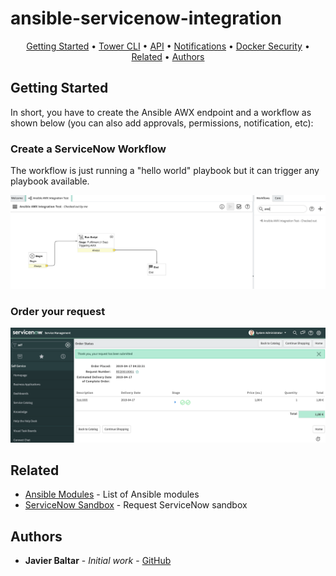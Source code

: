 # ansible-servicenow-integration
<p align="center">
  <a href="#Getting-Started">Getting Started</a> •
  <a href="#Tower-CLI">Tower CLI</a> •
  <a href="#API">API</a> •
  <a href="#Notifications">Notifications</a> •
  <a href="#Docker-Security">Docker Security</a> •
  <a href="#related">Related</a> •
  <a href="#Authors">Authors</a>
</p>
 


## Getting Started

In short, you have to create the Ansible AWX endpoint and a workflow as shown below (you can also add approvals, permissions, notification, etc):



### Create a ServiceNow Workflow
The workflow is just running a "hello world" playbook but it can trigger any playbook available. 

![](servicenow-workflow.png)


### Order your request
![](servicenow-order.png)

## Related

* [Ansible Modules](https://docs.ansible.com/ansible/latest/modules/modules_by_category.html) - List of Ansible modules
* [ServiceNow Sandbox](https://developer.servicenow.com/app.do#!/home) - Request ServiceNow sandbox

## Authors

* **Javier Baltar** - *Initial work* - [GitHub](https://github.com/JavierBaltar)



